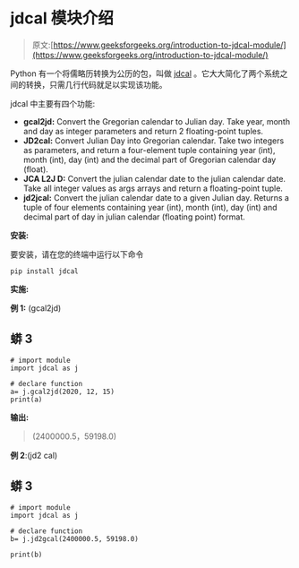 # jdcal 模块介绍

> 原文:[https://www.geeksforgeeks.org/introduction-to-jdcal-module/](https://www.geeksforgeeks.org/introduction-to-jdcal-module/)

Python 有一个将儒略历转换为公历的包，叫做 [jdcal](https://pypi.org/project/jdcal/) 。它大大简化了两个系统之间的转换，只需几行代码就足以实现该功能。

jdcal 中主要有四个功能:

*   **gcal2jd:** Convert the Gregorian calendar to Julian day. Take year, month and day as integer parameters and return 2 floating-point tuples.
*   **JD2cal:** Convert Julian Day into Gregorian calendar. Take two integers as parameters, and return a four-element tuple containing year (int), month (int), day (int) and the decimal part of Gregorian calendar day (float).
*   **JCA L2J D:** Convert the julian calendar date to the julian calendar date. Take all integer values as args arrays and return a floating-point tuple.
*   **jd2jcal:** Convert the julian calendar date to a given Julian day. Returns a tuple of four elements containing year (int), month (int), day (int) and decimal part of day in julian calendar (floating point) format.

**安装:**

要安装，请在您的终端中运行以下命令

```
pip install jdcal

```

**实施:**

**例 1:** (gcal2jd)

## 蟒 3

```
# import module
import jdcal as j

# declare function
a= j.gcal2jd(2020, 12, 15) 
print(a) 
```

**输出:**

> (2400000.5，59198.0)

**例 2**:(jd2 cal)

## 蟒 3

```
# import module
import jdcal as j

# declare function
b= j.jd2gcal(2400000.5, 59198.0)

print(b)
```